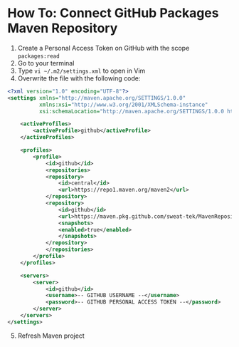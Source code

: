 # How To: Connect GitHub Packages Maven Repository

1. Create a Personal Access Token on GitHub with the scope `packages:read`
2. Go to your terminal
3. Type `vi ~/.m2/settings.xml` to open in Vim
4. Overwrite the file with the following code:

```xml
<?xml version="1.0" encoding="UTF-8"?>
<settings xmlns="http://maven.apache.org/SETTINGS/1.0.0"
          xmlns:xsi="http://www.w3.org/2001/XMLSchema-instance"
          xsi:schemaLocation="http://maven.apache.org/SETTINGS/1.0.0 http://maven.apache.org/xsd/settings-1.0.0.xsd">

    <activeProfiles>
        <activeProfile>github</activeProfile>
    </activeProfiles>

    <profiles>
        <profile>
            <id>github</id>
            <repositories>
            <repository>
                <id>central</id>
                <url>https://repo1.maven.org/maven2</url>
            </repository>
            <repository>
                <id>github</id>
                <url>https://maven.pkg.github.com/sweat-tek/MavenRepository</url>
                <snapshots>
                <enabled>true</enabled>
                </snapshots>
            </repository>
            </repositories>
        </profile>
    </profiles>

    <servers>
        <server>
            <id>github</id>
            <username>-- GITHUB USERNAME --</username>
            <password>-- GITHUB PERSONAL ACCESS TOKEN --</password>
        </server>
    </servers>
</settings>
```

5. Refresh Maven project